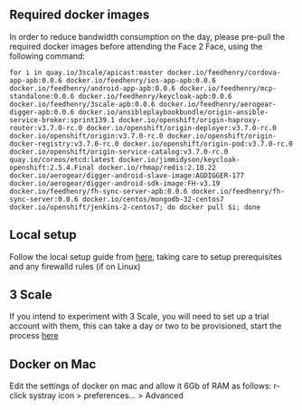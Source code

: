## Required docker images
In order to reduce bandwidth consumption on the day, please pre-pull the required docker images before attending the Face 2 Face, using the following command:
```
for i in quay.io/3scale/apicast:master docker.io/feedhenry/cordova-app-apb:0.0.6 docker.io/feedhenry/ios-app-apb:0.0.6 docker.io/feedhenry/android-app-apb:0.0.6 docker.io/feedhenry/mcp-standalone:0.0.6 docker.io/feedhenry/keycloak-apb:0.0.6 docker.io/feedhenry/3scale-apb:0.0.6 docker.io/feedhenry/aerogear-digger-apb:0.0.6 docker.io/ansibleplaybookbundle/origin-ansible-service-broker:sprint139.1 docker.io/openshift/origin-haproxy-router:v3.7.0-rc.0 docker.io/openshift/origin-deployer:v3.7.0-rc.0 docker.io/openshift/origin:v3.7.0-rc.0 docker.io/openshift/origin-docker-registry:v3.7.0-rc.0 docker.io/openshift/origin-pod:v3.7.0-rc.0 docker.io/openshift/origin-service-catalog:v3.7.0-rc.0 quay.io/coreos/etcd:latest docker.io/jimmidyson/keycloak-openshift:2.5.4.Final docker.io/rhmap/redis:2.18.22 docker.io/aerogear/digger-android-slave-image:AGDIGGER-177 docker.io/aerogear/digger-android-sdk-image:FH-v3.19 docker.io/feedhenry/fh-sync-server-apb:0.0.6 docker.io/feedhenry/fh-sync-server:0.0.6 docker.io/centos/mongodb-32-centos7 docker.io/openshift/jenkins-2-centos7; do docker pull $i; done
```

## Local setup

Follow the local setup guide from [here](https://github.com/feedhenry/mcp-standalone/blob/master/docs/walkthroughs/local-setup.adoc#requirements), taking care to setup prerequisites and any firewalld rules (if on Linux)

## 3 Scale
If you intend to experiment with 3 Scale, you will need to set up a trial account with them, this can take a day or two to be provisioned, start the process [here](https://www.3scale.net/signup/)

## Docker on Mac
Edit the settings of docker on mac and allow it 6Gb of RAM as follows: r-click systray icon > preferences... > Advanced

